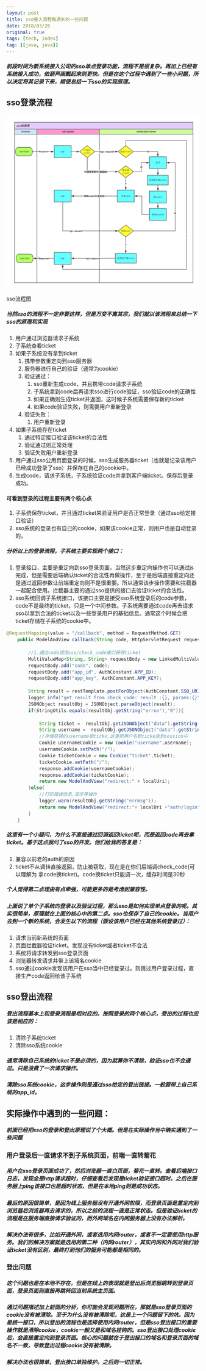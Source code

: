 ```yaml
---
layout: post
title: sso接入流程和遇到的一些问题
date: 2018/03/26
original: true
tags: [tech, index]
tag: [[java, java]]
---
```


##### 前段时间为新系统接入公司的sso单点登录功能，流程不是很复杂。再加上已经有系统接入成功，依葫芦画瓢起来则更快。但是在这个过程中遇到了一些小问题，所以决定将其记录下来，顺便总结一下sso的实现原理。

<!--more-->

## sso登录流程
![sso](/img/note/sso.png) <div class='img-note'>sso流程图</div>

##### 当然sso的流程不一定非要这样，但是万变不离其宗，我们就以该流程来总结一下sso的原理和实现
1. 用户通过浏览器请求子系统
2. 子系统查看ticket
3. 如果子系统没有拿到ticket
    1. 携带参数重定向到sso服务器
    2. 服务器进行自己的验证（通常为cookie）
    3. 验证通过：
        1. sso重新生成code，并且携带code请求子系统
        2. 子系统拿到code后再请求sso进行code验证，sso验证code的正确性
        3. 如果正确则生成ticket并返回，这时候子系统需要保存新的ticket
        4. 如果code验证失败，则需要用户重新登录
    4. 验证失败：
        1. 用户重新登录
4. 如果子系统存在ticket
    1. 通过特定接口验证该ticket的合法性
    2. 验证通过则正常处理
    3. 验证失败用户重新登录
4. 用户通过sso公用页面登录的时候，sso生成服务器ticket（也就是记录该用户已经成功登录了sso）并保存在自己的cookie中。
5. 生成code，请求子系统，子系统验证code并拿到客户端ticket。保存后登录成功。

#### 可看到登录的过程主要有两个核心点
1. 子系统保存ticket，并且通过ticket来验证用户是否正常登录（通过sso给定接口验证）
2. sso系统的登录也有自己的cookie，如果该cookie正常，则用户也是自动登录的。

##### 分析以上的登录流程，子系统主要实现两个接口：
1. 登录接口，主要是重定向到sso登录页面，当然这步重定向操作也可以通过js完成，但是需要后端确认ticket的合法性再做操作，至于是后端直接重定向还是通过返回参数让前端重定向则不是很重要。所以通常该步操作需要和拦截器一起配合使用。拦截器主要的通过sso提供的接口去验证ticket的合法性。
2. sso系统回调子系统接口，该接口主要是接受sso系统登录后的code参数，code不是最终的ticket，只是一个中间参数。子系统需要通过code再去请求sso以拿到合法的ticket以及一些登录用户的基础信息。通常这个时候会把ticket存储在子系统的cookie中。
```java
@RequestMapping(value = "/callback", method = RequestMethod.GET)
    public ModelAndView callback(String code, HttpServletRequest request, HttpServletResponse response){

        //1.通过code调用sso/check_code接口获得ticket
        MultiValueMap<String, String> requestBody = new LinkedMultiValueMap<String, String>();
        requestBody.add("code", code);
        requestBody.add("app_id", AuthConstant.APP_ID);
        requestBody.add("app_key", AuthConstant.APP_KEY);

        String result = restTemplate.postForObject(AuthConstant.SSO_URI +"sso/api/check_code",requestBody, String.class);
        logger.info("get result from check_code: result :{}, params:{}", result, requestBody.toString());
        JSONObject resultObj = JSONObject.parseObject(result);
        if(StringUtils.equals(resultObj.getString("errno"),"0")){

            String ticket =  resultObj.getJSONObject("data").getString("ticket");
            String username =  resultObj.getJSONObject("data").getString("username");
            //存储获得的username和ticke,这里把用户名和ticke放到session中
            Cookie usernameCookie = new Cookie("username",username);
            usernameCookie.setPath("/");
            Cookie ticketCookie = new Cookie("ticket",ticket);
            ticketCookie.setPath("/");
            response.addCookie(usernameCookie);
            response.addCookie(ticketCookie);
            return new ModelAndView("redirect:" + localUri);
        }else{
            //打印错误信息,提示等操作
            logger.warn(resultObj.getString("errmsg"));
            return new ModelAndView("redirect:"+ localUri +"auth/login");
        }
    }
```

##### 这里有一个小疑问，为什么不直接通过回调返回ticket呢，而是返回code再去拿ticket。基于这点我问了sso的开发。他们给我的答复是：
1. 兼容以前老的auth的原因
2. ticket不从调转直接返回，防止被窃取，现在是在你们后端调check_code(可以理解为 拿code换ticket)。code换ticket只能调一次，缓存时间是30秒

##### 个人觉得第二点理由有点牵强，可能更多的是考虑到兼容性。

##### 上面说了单个子系统的登录以及验证过程，那么sso是如何实现单点登录的呢。其实很简单，原理就在上面的核心中的第二点。sso也保存了自己的cookie。当用户去到一个新的系统，会发生以下的流程（假设该用户已经在其他系统登录过）：
1. 请求当前新系统的页面
2. 页面拦截器验证ticket。发现没有ticket或者ticket不合法
3. 系统将请求转发到sso登录页面
4. 浏览器转发请求并带上该域名cookie
5. sso通过cookie发现该用户在sso当中已经登录过。则跳过用户登录过程，直接生产code返回给该子系统

## sso登出流程

##### 登出流程基本上和登录流程是相对应的。按照登录的两个核心点，登出的过程也应该是相应的：
1. 清除子系统ticket
2. 清除sso系统cookie

##### 通常清除自己系统的ticket不是必须的，因为就算你不清除，验证sso也不会通过。只是浪费了一次请求操作。
##### 清除sso系统cookie，这步操作则是通过sso给定的登出链接。一般要带上自己系统的app_id。

## 实际操作中遇到的一些问题：
##### 前面已经把sso的登录和登出原理说了个大概。但是在实际操作当中确实遇到了一些问题

### 用户登录后一直请求不到子系统页面，前端一直转菊花
##### 用户在sso登录页面成功了，然后浏览器一直白页面，菊花一直转。查看后端接口日志，发现全是http请求超时，仔细查看后发现是ticket验证接口超时。之后在服务器上ping该接口也是超时状态，但是在本地ping则是成功状态。
##### 最后的原因很简单，是因为线上服务器没有开通外网权限，而登录页面是重定向到浏览器后浏览器再去请求的，所以之前的流程一直是正常状态。但是验证ticket的流程是在服务端直接请求验证的，而外网域名在内网服务器上没有办法解析。
##### 解决办法有很多，比如开通外网，或者选用内网router，或者不一定要使用http服务。我们的解决方案就是选用的第二种（内网router），其实内网和外网对我们验证ticket没有区别，最终打到他们的服务可能都是相同的。

### 登出问题
##### 这个问题也是在本地不存在，但是在线上的表现就是登出后浏览器跳转到登录页面，登录页面则直接再跳转回当前系统主页面。
##### 通过问题描述加上前面的分析，你可能会发现问题所在，那就是sso登录页面的cookie没有被清除。至于为什么没有被清除呢，这是上一个问题留下的坑。因为是统一接口，所以登出的流程也是选择使用内网router，但是sso登出接口的重要操作就是清除cookie，cookie一般又是和域名挂钩的。sso登出接口处理cookie后，会直接重定向到登录页面。核心的问题就在于登出接口的域名和登录页面的域名不一致，导致登出过程cookie没有被清除。
##### 解决办法也很简单，登出接口单独维护。之后则一切正常。